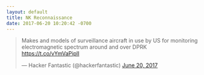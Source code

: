 ```yaml
---
layout: default
title: NK Reconnaissance
date: 2017-06-20 10:20:42 -0700
---
```


<blockquote class="twitter-tweet" data-lang="en"><p lang="en" dir="ltr">Makes and models of surveillance aircraft in use by US for monitoring electromagnetic spectrum around and over DPRK <a href="https://t.co/vYmVaPiplI">https://t.co/vYmVaPiplI</a></p>&mdash; Hacker Fantastic (@hackerfantastic) <a href="https://twitter.com/hackerfantastic/status/877127233483276288">June 20, 2017</a></blockquote>
<script async src="//platform.twitter.com/widgets.js" charset="utf-8"></script>
